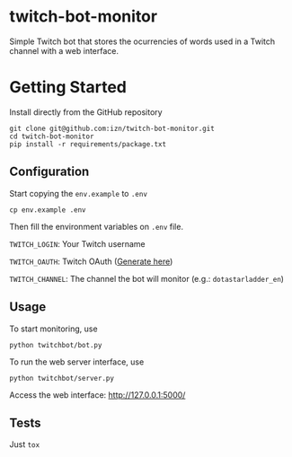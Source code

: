 # twitch-bot-monitor

Simple Twitch bot that stores the ocurrencies of words used in a Twitch channel with a web interface.

# Getting Started

Install directly from the GitHub repository


    git clone git@github.com:izn/twitch-bot-monitor.git
    cd twitch-bot-monitor
    pip install -r requirements/package.txt


## Configuration

Start copying the ``env.example`` to ``.env``

    cp env.example .env

Then fill the environment variables on ``.env`` file.

``TWITCH_LOGIN``: Your Twitch username

``TWITCH_OAUTH``: Twitch OAuth ([Generate here](https://twitchapps.com/tmi/))

``TWITCH_CHANNEL``: The channel the bot will monitor (e.g.: ``dotastarladder_en``)

## Usage

To start monitoring, use

    python twitchbot/bot.py

To run the web server interface, use

    python twitchbot/server.py

Access the web interface: http://127.0.0.1:5000/

## Tests

Just `tox`
